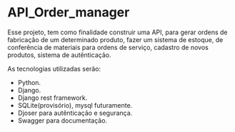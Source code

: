 # API_Order_manager
  Esse projeto, tem como finalidade construir uma API, para gerar ordens de fabricação de um determinado produto, fazer um sistema de estoque, de conferência de materiais para ordens de serviço, cadastro de novos produtos, sistema de autênticação.
  
As tecnologias utilizadas serão:
- Python.
- Django.
- Django rest framework.
- SQLite(provisório), mysql futuramente.
- Djoser para autênticação e segurança.
- Swagger para documentação.
